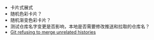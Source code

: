 - 卡片式展式
- 随机色彩卡片？
- 随机渐变色彩卡片？
- 测试仓库名字变更是否影响，本地是否需要修改推送和拉取的仓库名？
- [Git refusing to merge unrelated histories
](https://stackoverflow.com/questions/37937984/git-refusing-to-merge-unrelated-histories)
